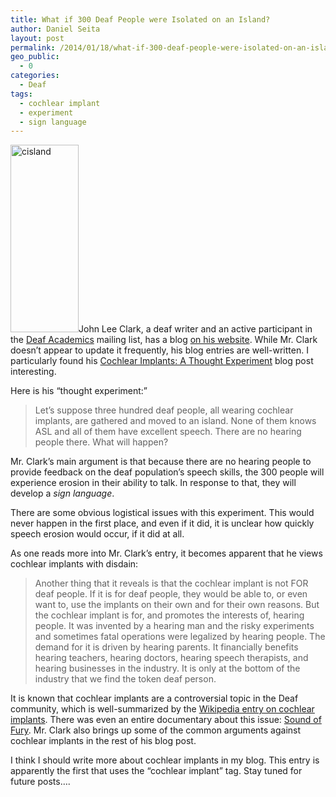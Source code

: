 ```yaml
---
title: What if 300 Deaf People were Isolated on an Island?
author: Daniel Seita
layout: post
permalink: /2014/01/18/what-if-300-deaf-people-were-isolated-on-an-island/
geo_public:
  - 0
categories:
  - Deaf
tags:
  - cochlear implant
  - experiment
  - sign language
---
```

[<img class="alignright size-medium wp-image-1566" alt="cisland" src="http://seitad.files.wordpress.com/2014/01/cisland.jpg?w=109" width="109" height="300" />][1]John Lee Clark, a deaf writer and an active participant in the [Deaf Academics][2] mailing list, has a blog [on his website][3]. While Mr. Clark doesn&#8217;t appear to update it frequently, his blog entries are well-written. I particularly found his [Cochlear Implants: A Thought Experiment][4] blog post interesting.

Here is his &#8220;thought experiment:&#8221;

> Let’s suppose three hundred deaf people, all wearing cochlear implants, are gathered and moved to an island. None of them knows ASL and all of them have excellent speech. There are no hearing people there. What will happen?

Mr. Clark&#8217;s main argument is that because there are no hearing people to provide feedback on the deaf population&#8217;s speech skills, the 300 people will experience erosion in their ability to talk. In response to that, they will develop a *sign language*.

There are some obvious logistical issues with this experiment. This would never happen in the first place, and even if it did, it is unclear how quickly speech erosion would occur, if it did at all.

As one reads more into Mr. Clark&#8217;s entry, it becomes apparent that he views cochlear implants with disdain:

> Another thing that it reveals is that the cochlear implant is not FOR deaf people. If it is for deaf people, they would be able to, or even want to, use the implants on their own and for their own reasons. But the cochlear implant is for, and promotes the interests of, hearing people. It was invented by a hearing man and the risky experiments and sometimes fatal operations were legalized by hearing people. The demand for it is driven by hearing parents. It financially benefits hearing teachers, hearing doctors, hearing speech therapists, and hearing businesses in the industry. It is only at the bottom of the industry that we find the token deaf person.

It is known that cochlear implants are a controversial topic in the Deaf community, which is well-summarized by the [Wikipedia entry on cochlear implants][5]. There was even an entire documentary about this issue: [Sound of Fury][6]. Mr. Clark also brings up some of the common arguments against cochlear implants in the rest of his blog post.

I think I should write more about cochlear implants in my blog. This entry is apparently the first that uses the &#8220;cochlear implant&#8221; tag. Stay tuned for future posts&#8230;.

 [1]: http://seitad.files.wordpress.com/2014/01/cisland.jpg
 [2]: http://seitad.wordpress.com/2013/06/23/the-deaf-academics-mailing-list/
 [3]: http://www.johnleeclark.com/
 [4]: http://www.johnleeclark.com/?p=38
 [5]: http://en.wikipedia.org/wiki/Cochlear_implant
 [6]: http://en.wikipedia.org/wiki/Sound_and_Fury_(film)